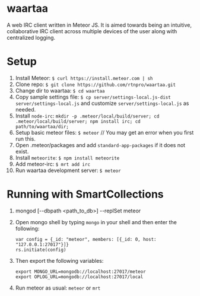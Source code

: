 waartaa
=======

A web IRC client written in Meteor JS. It is aimed towards being an intuitive, collaborative IRC client across
multiple devices of the user along with centralized logging.


Setup
=====
1. Install Meteor: ``$ curl https://install.meteor.com | sh``
1. Clone repo: ``$ git clone https://github.com/rtnpro/waartaa.git``
1. Change dir to waartaa: ``$ cd waartaa``
1. Copy sample settings file: ``$ cp server/settings-local.js-dist server/settings-local.js``
   and customize ``server/settings-local.js`` as needed.
1. Install ``node-irc``: ``mkdir -p .meteor/local/build/server; cd .meteor/local/build/server; npm install irc; cd path/to/waartaa/dir;``
1. Setup basic meteor files: ``$ meteor`` // You may get an error when you first run this.
1. Open .meteor/packages and add ``standard-app-packages`` if it does not exist.
1. Install ``meteorite``: ``$ npm install meteorite``
1. Add meteor-irc: ``$ mrt add irc``
1. Run waartaa development server: ``$ meteor``


Running with SmartCollections
=============================
1. mongod [--dbpath <path_to_db>] --replSet meteor
1. Open mongo shell by typing ``mongo`` in your shell and then enter the
   following:

   ```
   var config = {_id: "meteor", members: [{_id: 0, host: "127.0.0.1:27017"}]}
   rs.initiate(config)
   ```

1. Then export the following variables:

   ```
   export MONGO_URL=mongodb://localhost:27017/meteor
   export OPLOG_URL=mongodb://localhost:27017/local
   ```

1. Run meteor as usual: ``meteor`` or ``mrt``

